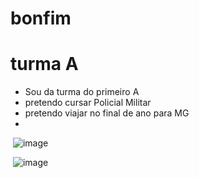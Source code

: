 # bonfim
# turma A
* Sou da turma do primeiro A 
* pretendo cursar Policial Militar
* pretendo viajar no final de ano para MG
* 
 ![]() ![image](https://github.com/AdriellyBonfim/bonfim/assets/145126499/b0353387-8b00-4945-8fdb-8add387e1c8d)

 ![]() ![image](https://github.com/AdriellyBonfim/bonfim/assets/145126499/d7635b44-6690-4a9d-8911-3b55ecc1e6a1)


